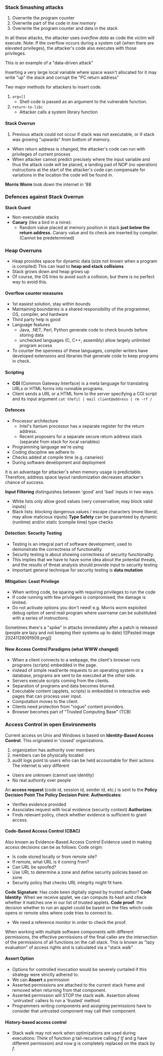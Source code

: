 ### Stack Smashing attacks
1. Overwrite the program counter
2. Overwrite part of the code in *low memory*
3. Overwrite the program counter and data in the stack

In all these attacks, the attacker uses *overflow data* as code the victim will execute.
Note: If the overflow occurs during a system call (when there are elevated privileges), the attacker's code also executes with those privileges. 

This is an example of a "data-driven attack"

Inserting a very large local variable where space wasn't allocated for it may write "up" the stack and corrupt the "PC return address"

Two major methods for attackers to insert code.

1. `argv[]`  
	- Shell code is passed as an argument to the vulnerable function.
2. `return-to-libc`
	- Attacker calls a system library function

#### Stack Overrun
1. Previous attack could not occur if stack was not executable, or if stack was growing "upwards" from bottom of memory.
- When return address is changed, the attacker's code can run with privileges of current process
- When attacker cannot predict precisely where the input variable and thus the attack code will be placed, a landing pad of NOP (no operation) instructions at the start of the attacker's code can compensate for variations in the location the code will be found in.

**Morris Worm** took down the internet in '88

### Defences against Stack Overrun 
**Stack Guard**
- Non-executable stacks
- **Canary** (like a bird in a mine):
	- Random value placed at memory position in stack **just below the return address.** Canary value and its check are inserted by compiler. (Cannot be predetermined)

### Heap Overruns
- Heap provides space for dynamic data (size not known when a program is compiled)
This can lead to **heap and stack collisions**
- Stack grows down and heap grows up
- Of course, the OS tries to avoid such a collision, but there is no perfect way to avoid this.

#### Overflow counter measures
- 1st easiest solution, stay within bounds
- Maintaining boundaries is a shared responsibility of the programmer, OS, compiler, and hardware
- Third party help is good
- Language features 
	- Java, .NET, Perl, Python generate code to check bounds before storing data
	- unchecked languages (C, C++, assembly) allow largely unlimited program access
- To counter the openness of these languages, compiler writers have developed extensions and libraries that generate code to keep programs in check.

#### Scripting
- **CGI** (Common Gateway Interface) is a meta language for translating URLs or HTML forms into runnable programs.
- Client sends a URL or a HTML form to the server specifying a CGI script and its input argument 
`cat thefil | mail client@address | rm -rf /`

#### Defences
- Processor architecture
	- Intel's Itanium processor has a separate register for the return address.
	- Recent proposers for a separate secure return address stack (separate from stack for local variables)
- Programming language we're using
- Coding discipline we adhere to
- Checks added at compile time (e.g. canaries)
- During software development and deployment

It is an advantage for attacker's when memory usage is predictable.
Therefore, address space layout randomization decreases attacker's chance of success.

**Input Filtering** distinguishes between 'good' and 'bad' inputs in two ways.
- White lists only allow good values (very conservative; may block valid inputs)
- Black lists: blocking dangerous values / escape characters (more liberal; may allow malicious inputs)
**Type Safety** can be guaranteed by dynamic (runtime) and/or static (compile time) type checks

#### Detection: Security Testing
- Testing is an integral part of software development, used to demonstrate the correctness of functionality
- Security testing is about showing correctness of security functionality.
- This implies that we have to have some idea about the potential threats, and the results of threat analysis should provide input to security testing
- Important general technique for security testing is **data mutation**

#### Mitigation: Least Privilege
- When writing code, be sparing with requiring privileges to run the code
- If code running with few privileges is compromised, the damage is limited.
- Do not activate options you don't need!
e.g. Morris worm exploited debug option of send mail program where username can be substituted with a series of instructions.

Sometimes there's a "spike" in attacks immediately after a patch is released (people are lazy and not keeping their systems up to date)
![[Pasted image 20241126091909.png]]

#### New Access Control Paradigms (what WWW changed)
- When a client connects to a webpage, the client's browser runs programs (scripts) embedded in the page.
- instead of simple read/write requests to an operating system or a database, programs are sent to be executed at the other side.
- Servers execute scripts coming from the clients.
- Separation of programs and data becomes blurred.
- Executable content (applets, scripts) is embedded in interactive web pages that can process user input.
- Computation moves to the client.
- Clients need protection from "rogue" content providers.
- Browser becomes part of "Trusted Computing Base" (TCB)

### Access Control in open Environments
Current access on Unix and Windows is based on **Identity-Based Access Control**. This originated in 'closed' organizations.
1. organization has authority over members
2. members can be physically located
3. audit logs point to users who can be held accountable for their actions
The internet is *very* different
- Users are unknown (cannot use identity)
- No real authority over people

An **access request** (code id, session id, sender id, etc.) is sent to the **Policy Decision Point**
**The Policy Decision Point**:
**Authenticates**:
- Verifies evidence provided
- Associates request with local evidence (security context)
**Authorizes**:
- Finds relevant policy, check whether evidence is sufficient to grant access.

#### Code-Based Access Control (CBAC)
Also known as Evidence-Based Access Control
Evidence used in making access decisions can be as follows:
Code origin:
- Is code stored locally or from remote site?
- If remote, what URL is it coming from?
- Can URL be spoofed?
- Use URL to determine a zone and define security policies based on zone
- Security policy that checks URL integrity might fit here.

**Code Signature**: Has code been digitally signed by trusted author?
**Code Identity**: When we receive applet, we can compute its hash and check whether it matches one in our list of trusted applets.
**Code proof**: the decision whether to run an applet could be based on the files which code opens or remote sites where code tries to connect to.
- We need a reference monitor in order to check the proof.

When working with multiple software components with different permissions, the effective permissions of the final caller are the intersection of the permissions of all functions on the call stack. 
This is known as "lazy evaluation" of access rights and is calculated via a "stack walk"

#### Assert Option
- Options for controlled invocation would be severely curtailed if this strategy were strictly adhered to.
- We can **Assert** a permission
- Asserted permissions are attached to the current stack frame and removed when returning from that component.
- Asserted permission will STOP the stack walk. Assertion allows 'untrusted' callers to run a 'trusted' method.
- Programmers writing components and assigning permissions have to consider that untrusted component may call their component.

#### History-based access control
- Stack walk may not work when optimizations are used during executions:
Think of function $g$ tail-recursive calling $f$ ($f$ and $g$ have different permission) and now $g$ is completely replaced on the stack by $f$.
